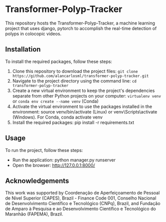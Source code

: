 # Transformer-Polyp-Tracker

This repository hosts the Transformer-Polyp-Tracker, a machine learning project that uses django, pytorch to accomplish the real-time detection of polyps in colocopic videos.

## Installation

To install the required packages, follow these steps:

1. Clone this repository to download the project files: `git clone https://github.com/alancarlosml/transformer-polyp-tracker.git`
2. Navigate to the project directory using the command line: `cd transformer-polyp-tracker`
3. Create a new virtual environment to keep the project's dependencies separate from other Python projects on your computer: `virtualenv venv` or `conda env create --name venv` (Conda)
4. Activate the virtual environment to use the packages installed in the environment: source venv/bin/activate (Linux) or venv\Scripts\activate (Windows). For Conda, conda activate venv
5. Install the required packages: pip install -r requirements.txt

## Usage

To run the project, follow these steps:

* Run the application: python manager.py runserver
* Open the browser: http://127.0.0.1:8000/

## Acknowledgements

This work was supported by Coordenação de Aperfeiçoamento de Pessoal de Nível Superior (CAPES), Brazil - Finance Code 001, Conselho Nacional de Desenvolvimento Científico e Tecnológico (CNPq), Brazil, and Fundação de Amparo à Pesquisa e ao Desenvolvimento Científico e Tecnológico do Maranhão (FAPEMA), Brazil.
